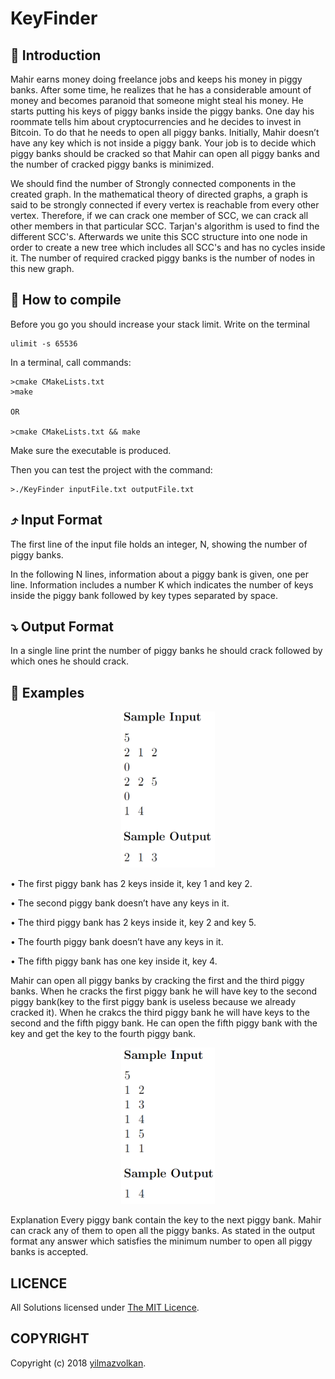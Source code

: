 # KeyFinder

## :tophat: Introduction

Mahir earns money doing freelance jobs and keeps his money in piggy
banks. After some time, he realizes that he has a considerable
amount of money and becomes paranoid that someone might steal his money.
He starts putting his keys of piggy banks inside the piggy banks. One
day his roommate tells him about cryptocurrencies and he decides to invest
in Bitcoin. To do that he needs to open all piggy banks. Initially, Mahir
doesn’t have any key which is not inside a piggy bank. Your job is to decide
which piggy banks should be cracked so that Mahir can open all piggy banks
and the number of cracked piggy banks is minimized.

We should find the number of Strongly connected components in the created graph. 
In the mathematical theory of directed graphs, a graph is said to be strongly connected if every vertex is 
reachable from every other vertex. Therefore, if we can crack one member of SCC, we can crack all other members in that particular SCC.
Tarjan's algorithm is used to find the different SCC's. Afterwards we unite this SCC structure into one node in order to create a new tree
which includes all SCC's and has no cycles inside it. The number of required cracked piggy banks is the number of nodes in this new graph.


## :flashlight: How to compile

Before you go you should increase your stack limit.
Write on the terminal
```
ulimit -s 65536

```
In a terminal, call commands:
```
>cmake CMakeLists.txt
>make

OR

>cmake CMakeLists.txt && make

```
Make sure the executable is produced.

Then you can test the project with the command:
```
>./KeyFinder inputFile.txt outputFile.txt
```

## :arrow_heading_up: Input Format
The first line of the input file holds an integer, N, showing the number
of piggy banks.


In the following N lines, information about a piggy bank is given, one per
line. Information includes a number K which indicates the number of keys
inside the piggy bank followed by key types separated by space.


## :arrow_heading_down: Output Format

In a single line print the number of piggy banks he should crack followed
by which ones he should crack.

## :mushroom: Examples 


<p align="center">
<a href = "https://github.com/yilmazvolkan/KeyFinder/blob/master"><img 
<img src="https://github.com/yilmazvolkan/KeyFinder/blob/master/sample1.png" width="150" height="250"></a>
</p>


• The first piggy bank has 2 keys inside it, key 1 and key 2.

• The second piggy bank doesn’t have any keys in it.

• The third piggy bank has 2 keys inside it, key 2 and key 5.

• The fourth piggy bank doesn’t have any keys in it.

• The fifth piggy bank has one key inside it, key 4.


Mahir can open all piggy banks by cracking the first and the third
piggy banks. When he cracks the first piggy bank he will have key to
the second piggy bank(key to the first piggy bank is useless because
we already cracked it). When he crakcs the third piggy bank he will
have keys to the second and the fifth piggy bank. He can open the fifth
piggy bank with the key and get the key to the fourth piggy bank.


<p align="center">
<a href = "https://github.com/yilmazvolkan/KeyFinder/blob/master"><img 
<img src="https://github.com/yilmazvolkan/KeyFinder/blob/master/sample2.png" width="150" height="250"></a>
</p>

Explanation
Every piggy bank contain the key to the next piggy bank. Mahir can
crack any of them to open all the piggy banks. As stated in the output
format any answer which satisfies the minimum number to open all
piggy banks is accepted.

## LICENCE
All Solutions licensed under [The MIT Licence](https://github.com/yilmazvolkan/KeyFinder/blob/master/LICENSE).

## COPYRIGHT
Copyright (c) 2018 [yilmazvolkan](https://github.com/yilmazvolkan).
